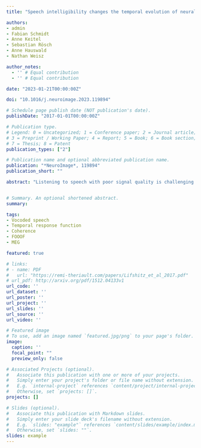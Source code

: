 ```yaml
---
title: "Speech intelligibility changes the temporal evolution of neural speech tracking"

authors:
- admin
- Fabian Schmidt
- Anne Keitel
- Sebastian Rösch
- Anne Hauswald
- Nathan Weisz

author_notes:
  - '' # Equal contribution
  - '' # Equal contribution

date: "2023-01-21T00:00:00Z"

doi: "10.1016/j.neuroimage.2023.119894"

# Schedule page publish date (NOT publication's date).
publishDate: "2017-01-01T00:00:00Z"

# Publication type.
# Legend: 0 = Uncategorized; 1 = Conference paper; 2 = Journal article;
# 3 = Preprint / Working Paper; 4 = Report; 5 = Book; 6 = Book section;
# 7 = Thesis; 8 = Patent
publication_types: ["2"]

# Publication name and optional abbreviated publication name.
publication: "*NeuroImage*, 119894"
publication_short: ""

abstract: "Listening to speech with poor signal quality is challenging. Neural speech tracking of degraded speech has been used to advance the understanding of how brain processes and speech intelligibility are interrelated. However, the temporal dynamics of neural speech tracking and their relation to speech intelligibility are not clear. In the present MEG study, we exploited temporal response functions (TRFs), which has been used to describe the time course of speech tracking on a gradient from intelligible to unintelligible degraded speech. In addition, we used inter-related facets of neural speech tracking (e.g., speech envelope reconstruction, speech-brain coherence, and components of broadband coherence spectra) to endorse our findings in TRFs. Our TRF analysis yielded marked temporally differential effects of vocoding: ∼50–110 ms (M50TRF), ∼175–230 ms (M200TRF), and ∼315–380 ms (M350TRF). Reduction of intelligibility went along with large increases of early peak responses M50TRF, but strongly reduced responses in M200TRF. In the late responses M350TRF, the maximum response occurred for degraded speech that was still comprehensible then declined with reduced intelligibility. Furthermore, we related the TRF components to our other neural “tracking“ measures and found that M50TRF and M200TRF play a differential role in the shifting center frequency of the broadband coherence spectra. Overall, our study highlights the importance of time-resolved computation of neural speech tracking and decomposition of coherence spectra and provides a better understanding of degraded speech processing."


# Summary. An optional shortened abstract.
summary: 

tags:
- Vocoded speech 
- Temporal response function
- Coherence
- FOOOF
- MEG

featured: true

# links: 
# - name: PDF
#   url: "https://remi-theriault.com/papers/Lifshitz_et_al_2017.pdf"
# url_pdf: http://arxiv.org/pdf/1512.04133v1
url_code: ''
url_dataset: ''
url_poster: ''
url_project: ''
url_slides: ''
url_source: ''
url_video: ''

# Featured image
# To use, add an image named `featured.jpg/png` to your page's folder. 
image:
  caption: ''
  focal_point: ""
  preview_only: false

# Associated Projects (optional).
#   Associate this publication with one or more of your projects.
#   Simply enter your project's folder or file name without extension.
#   E.g. `internal-project` references `content/project/internal-project/index.md`.
#   Otherwise, set `projects: []`.
projects: []

# Slides (optional).
#   Associate this publication with Markdown slides.
#   Simply enter your slide deck's filename without extension.
#   E.g. `slides: "example"` references `content/slides/example/index.md`.
#   Otherwise, set `slides: ""`.
slides: example
---
```



